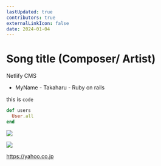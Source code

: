 ```yaml
---
lastUpdated: true
contributors: true
externalLinkIcon: false
date: 2024-01-04
---
```

# Song title (Composer/ Artist)

N﻿etlify CMS

* MyName
  -﻿ Takaharu
  -﻿ Ruby on rails

t﻿his is `code` 

```ruby
def users
  User.all
end
```

![](/media/4.jpg)

![](/media/10.jpg)

<https://yahoo.co.jp>